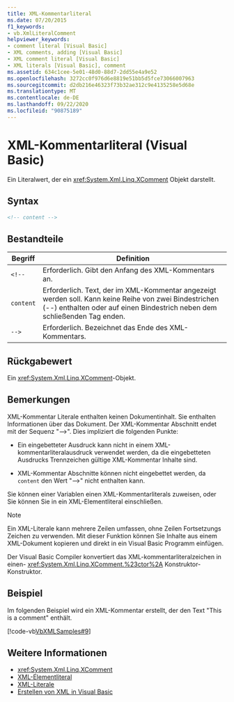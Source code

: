 ```yaml
---
title: XML-Kommentarliteral
ms.date: 07/20/2015
f1_keywords:
- vb.XmlLiteralComment
helpviewer_keywords:
- comment literal [Visual Basic]
- XML comments, adding [Visual Basic]
- XML comment literal [Visual Basic]
- XML literals [Visual Basic], comment
ms.assetid: 634c1cee-5e01-48d0-88d7-2dd55e4a9e52
ms.openlocfilehash: 3272cc0f976d6e8819e51bb5d5fce73066007963
ms.sourcegitcommit: d2db216e46323f73b32ae312c9e4135258e5d68e
ms.translationtype: MT
ms.contentlocale: de-DE
ms.lasthandoff: 09/22/2020
ms.locfileid: "90875189"
---
```

# <a name="xml-comment-literal-visual-basic"></a>XML-Kommentarliteral (Visual Basic)

Ein Literalwert, der ein <xref:System.Xml.Linq.XComment> Objekt darstellt.  
  
## <a name="syntax"></a>Syntax  
  
```xml  
<!-- content -->  
```  
  
## <a name="parts"></a>Bestandteile  
  
|Begriff|Definition|  
|---|---|  
|`<!--`|Erforderlich. Gibt den Anfang des XML-Kommentars an.|  
|`content`|Erforderlich. Text, der im XML-Kommentar angezeigt werden soll. Kann keine Reihe von zwei Bindestrichen (--) enthalten oder auf einen Bindestrich neben dem schließenden Tag enden.|  
|`-->`|Erforderlich. Bezeichnet das Ende des XML-Kommentars.|  
  
## <a name="return-value"></a>Rückgabewert  

 Ein <xref:System.Xml.Linq.XComment>-Objekt.  
  
## <a name="remarks"></a>Bemerkungen  

 XML-Kommentar Literale enthalten keinen Dokumentinhalt. Sie enthalten Informationen über das Dokument. Der XML-Kommentar Abschnitt endet mit der Sequenz "-->". Dies impliziert die folgenden Punkte:  
  
- Ein eingebetteter Ausdruck kann nicht in einem XML-kommentarliteralausdruck verwendet werden, da die eingebetteten Ausdrucks Trennzeichen gültige XML-Kommentar Inhalte sind.  
  
- XML-Kommentar Abschnitte können nicht eingebettet werden, da `content` den Wert "-->" nicht enthalten kann.  
  
 Sie können einer Variablen einen XML-Kommentarliterals zuweisen, oder Sie können Sie in ein XML-Elementliteral einschließen.  
  
> [!NOTE]
> Ein XML-Literale kann mehrere Zeilen umfassen, ohne Zeilen Fortsetzungs Zeichen zu verwenden. Mit dieser Funktion können Sie Inhalte aus einem XML-Dokument kopieren und direkt in ein Visual Basic Programm einfügen.  
  
 Der Visual Basic Compiler konvertiert das XML-kommentarliteralzeichen in einen- <xref:System.Xml.Linq.XComment.%23ctor%2A> Konstruktor-Konstruktor.  
  
## <a name="example"></a>Beispiel  

 Im folgenden Beispiel wird ein XML-Kommentar erstellt, der den Text "This is a comment" enthält.  
  
 [!code-vb[VbXMLSamples#9](~/samples/snippets/visualbasic/VS_Snippets_VBCSharp/VbXMLSamples/VB/XMLSamples4.vb#9)]  
  
## <a name="see-also"></a>Weitere Informationen

- <xref:System.Xml.Linq.XComment>
- [XML-Elementliteral](xml-element-literal.md)
- [XML-Literale](index.md)
- [Erstellen von XML in Visual Basic](../../programming-guide/language-features/xml/creating-xml.md)
